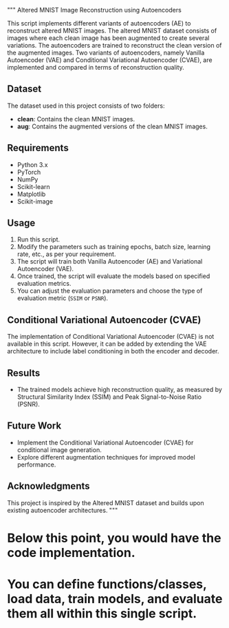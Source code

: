 """
Altered MNIST Image Reconstruction using Autoencoders

This script implements different variants of autoencoders (AE) to reconstruct altered MNIST images.
The altered MNIST dataset consists of images where each clean image has been augmented to create several variations.
The autoencoders are trained to reconstruct the clean version of the augmented images.
Two variants of autoencoders, namely Vanilla Autoencoder (VAE) and Conditional Variational Autoencoder (CVAE), are implemented and compared in terms of reconstruction quality.

## Dataset
The dataset used in this project consists of two folders:
- **clean**: Contains the clean MNIST images.
- **aug**: Contains the augmented versions of the clean MNIST images.

## Requirements
- Python 3.x
- PyTorch
- NumPy
- Scikit-learn
- Matplotlib
- Scikit-image

## Usage
1. Run this script.
2. Modify the parameters such as training epochs, batch size, learning rate, etc., as per your requirement.
3. The script will train both Vanilla Autoencoder (AE) and Variational Autoencoder (VAE).
4. Once trained, the script will evaluate the models based on specified evaluation metrics.
5. You can adjust the evaluation parameters and choose the type of evaluation metric (`SSIM` or `PSNR`).

## Conditional Variational Autoencoder (CVAE)
The implementation of Conditional Variational Autoencoder (CVAE) is not available in this script.
However, it can be added by extending the VAE architecture to include label conditioning in both the encoder and decoder.

## Results
- The trained models achieve high reconstruction quality, as measured by Structural Similarity Index (SSIM) and Peak Signal-to-Noise Ratio (PSNR).

## Future Work
- Implement the Conditional Variational Autoencoder (CVAE) for conditional image generation.
- Explore different augmentation techniques for improved model performance.

## Acknowledgments
This project is inspired by the Altered MNIST dataset and builds upon existing autoencoder architectures.
"""

# Below this point, you would have the code implementation.
# You can define functions/classes, load data, train models, and evaluate them all within this single script.
